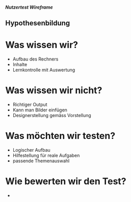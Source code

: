  ##### **Nutzertest Wireframe**

## **Hypothesenbildung**
# Was wissen wir?
- Aufbau des Rechners
- Inhalte
- Lernkontrolle mit Auswertung
    
# Was wissen wir nicht?
- Richtiger Output
- Kann man Bilder einfügen
- Designerstellung gemäss Vorstellung

 # Was möchten wir testen?
 - Logischer Aufbau
 - Hilfestellung für reale Aufgaben
 - passende Themenauswahl

# Wie bewerten wir den Test?
- 


   
